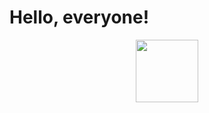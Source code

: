 # Hello, everyone!

<div id="header" align="center">
  <img src="https://media.giphy.com/media/noyBeNjH4nbtXV5ZLA/giphy.gif)https://media.giphy.com/media/noyBeNjH4nbtXV5ZLA/giphy.gif" width="100"/>
</div>

